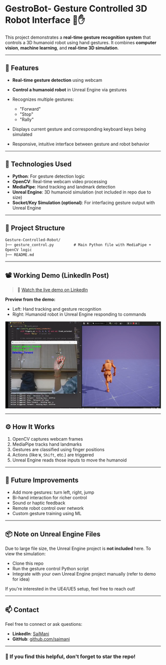 # GestroBot- Gesture Controlled 3D Robot Interface 🤖✋

This project demonstrates a **real-time gesture recognition system** that controls a 3D humanoid robot using hand gestures. It combines **computer vision**, **machine learning**, and **real-time 3D simulation**.

---

## 🚀 Features

* **Real-time gesture detection** using webcam
* **Control a humanoid robot** in Unreal Engine via gestures
* Recognizes multiple gestures:

  * "Forward"
  * "Stop"
  * "Rally"
* Displays current gesture and corresponding keyboard keys being simulated
* Responsive, intuitive interface between gesture and robot behavior

---

## 🧠 Technologies Used

* **Python**: For gesture detection logic
* **OpenCV**: Real-time webcam video processing
* **MediaPipe**: Hand tracking and landmark detection
* **Unreal Engine**: 3D humanoid simulation (not included in repo due to size)
* **Socket/Key Simulation (optional)**: For interfacing gesture output with Unreal Engine

---

## 📂 Project Structure

```
Gesture-Controlled-Robot/
├── gesture_control.py         # Main Python file with MediaPipe + OpenCV logic
├── README.md
```

---

## 📽️ Working Demo (LinkedIn Post)

> 🔗 [Watch the live demo on LinkedIn](https://www.linkedin.com/posts/sai-mani-macherla-5a16072a2_robotics-computervision-machinelearning-activity-7331705675099635712-G1_B?utm_source=share&utm_medium=member_desktop&rcm=ACoAAEkPmokB9dZL_6zTVI_IshOlrOfnrN2pxHw)

**Preview from the demo:**

* Left: Hand tracking and gesture recognition
* Right: Humanoid robot in Unreal Engine responding to commands

![Demo Screenshot](demo_img.png) 

---

## ⚙️ How It Works

1. OpenCV captures webcam frames
2. MediaPipe tracks hand landmarks
3. Gestures are classified using finger positions
4. Actions (like `W`, `Shift`, etc.) are triggered
5. Unreal Engine reads those inputs to move the humanoid

---

## 🔮 Future Improvements

* Add more gestures: turn left, right, jump
* Bi-hand interaction for richer control
* Sound or haptic feedback
* Remote robot control over network
* Custom gesture training using ML

---

## 📦 Note on Unreal Engine Files

Due to large file size, the Unreal Engine project is **not included** here. To view the simulation:

* Clone this repo
* Run the gesture control Python script
* Integrate with your own Unreal Engine project manually (refer to demo for idea)

If you're interested in the UE4/UE5 setup, feel free to reach out!

---

## 📫 Contact

Feel free to connect or ask questions:

* **LinkedIn**: [SaiMani](www.linkedin.com/in/sai-mani-macherla-5a16072a2)
* **GitHub**: [github.com/saimani](https://github.com/saimani1232)

---

### 🌟 If you find this helpful, don't forget to star the repo!
